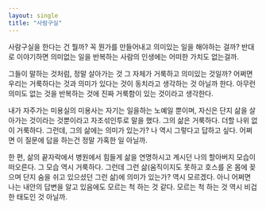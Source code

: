 ```yaml
---
layout: single
title: "사람구실"
---
```


사람구실을 한다는 건 뭘까? 꼭 뭔가를 만들어내고 의미있는 일을 해야하는 걸까?
반대로 이야기하면 의미없는 일을 반복하는 사람의 인생에는 어떠한 가치도 없는걸까.

그들이 말하는 것처럼, 정말 살아가는 것 그 자체가 거룩하고 의미있는 것일까?
어쩌면 우리는 거룩하다는 것과 의미가 있다는 것이 동치라고 생각하는 것 아닐까 한다.
아무런 의미도 없는 것을 반복하는 것에 진짜 거룩함이 있는 것이라고 생각한다.

내가 자주가는 미용실의 미용사는 자기는 일을하는 노예일 뿐이며, 자신은 단지 삶을 살아가는 것이라는 것뿐이라고 자조섞인투로 말을 했다.
그의 삶은 거룩하다. 더할 나위 없이 거룩하다.
그런데, 그의 삶에는 의미가 있는가?
나 역시 그렇다고 답하고 싶다. 
어쩌면 이 질문에 답을 하는건 정말 가혹한 일 아닐까.

한 편, 삶의 끝자락에서 병원에서 힘들게 삶을 연명하시고 계시던 나의 할아버지 모습이 떠오른다.
그 모습 역시 거룩하다.
그런데 그런 삶(움직이지도 못하고 호스를 온 몸에 꽂으며 단지 숨을 쉬고 있으셨던 그런 삶)에 의미가 있는가?
역시 모르겠다. 
아니 어쩌면 나는 내안의 답변을 알고 있음에도 모르는 척 하는 것 같다.
모르는 척 하는 것 역시 비겁한 태도인 것 아닐까.

